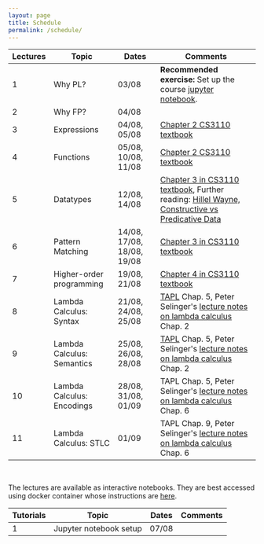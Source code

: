 ```yaml
---
layout: page
title: Schedule
permalink: /schedule/
---
```


| Lectures | Topic | Dates | Comments |
|----------|-------|-------|----------|
| 1 | Why PL? | 03/08 | **Recommended exercise:** Set up the course [jupyter notebook](https://github.com/kayceesrk/cs3100_m20#running-the-jupyter-notebooks). |  
| 2 | Why FP? | 04/08 | |  
| 3 | Expressions | 04/08, 05/08 | [Chapter 2 CS3110 textbook](https://www.cs.cornell.edu/courses/cs3110/2019sp/textbook/basics/intro.html) | 
| 4 | Functions | 05/08, 10/08, 11/08 | [Chapter 2 CS3110 textbook](https://www.cs.cornell.edu/courses/cs3110/2019sp/textbook/basics/intro.html) |  
| 5 | Datatypes | 12/08, 14/08 | [Chapter 3 in CS3110 textbook](http://www.cs.cornell.edu/courses/cs3110/2019sp/textbook/data/intro.html), Further reading: [Hillel Wayne, Constructive vs Predicative Data](https://www.hillelwayne.com/post/constructive/) |  
| 6 | Pattern Matching | 14/08, 17/08, 18/08, 19/08 | [Chapter 3 in CS3110 textbook](http://www.cs.cornell.edu/courses/cs3110/2019sp/textbook/data/intro.html) |  
| 7 | Higher-order programming | 19/08, 21/08 | [Chapter 4 in CS3110 textbook](http://www.cs.cornell.edu/courses/cs3110/2019sp/textbook/data/intro.html) |
| 8 | Lambda Calculus: Syntax | 21/08, 24/08, 25/08 | [TAPL](https://www.cis.upenn.edu/~bcpierce/tapl/) Chap. 5, Peter Selinger's [lecture notes on lambda calculus](https://arxiv.org/abs/0804.3434) Chap. 2 |
| 9 | Lambda Calculus: Semantics | 25/08, 26/08, 28/08 | [TAPL](https://www.cis.upenn.edu/~bcpierce/tapl/) Chap. 5, Peter Selinger's [lecture notes on lambda calculus](https://arxiv.org/abs/0804.3434) Chap. 2 |
| 10| Lambda Calculus: Encodings | 28/08, 31/08, 01/09 | TAPL Chap. 5, Peter Selinger's [lecture notes on lambda calculus](https://arxiv.org/abs/0804.3434) Chap. 6 |
| 11| Lambda Calculus: STLC | 01/09 | TAPL Chap. 9, Peter Selinger's [lecture notes on lambda calculus](https://arxiv.org/abs/0804.3434) Chap. 6

<br/>

The lectures are available as interactive notebooks. They are best accessed
using docker container whose instructions are
[here](https://github.com/kayceesrk/cs3100_m20#running-the-jupyter-notebooks).

| Tutorials | Topic | Dates | Comments |
|-----------|-------|-------|----------|
| 1 | Jupyter notebook setup | 07/08 | |
